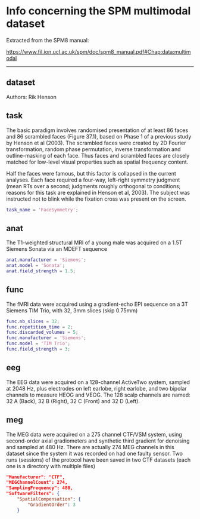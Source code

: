# Info concerning the SPM multimodal dataset

Extracted from the SPM8 manual:

https://www.fil.ion.ucl.ac.uk/spm/doc/spm8_manual.pdf#Chap:data:multimodal

---

## dataset

Authors: Rik Henson

## task

The basic paradigm involves randomised presentation of at least 86 faces and 86
scrambled faces (Figure 37.1), based on Phase 1 of a previous study by Henson et
al (2003). The scrambled faces were created by 2D Fourier transformation, random
phase permutation, inverse transformation and outline-masking of each face. Thus
faces and scrambled faces are closely matched for low-level visual properties
such as spatial frequency content.

Half the faces were famous, but this factor is collapsed in the current
analyses. Each face required a four-way, left-right symmetry judgment (mean RTs
over a second; judgments roughly orthogonal to conditions; reasons for this task
are explained in Henson et al, 2003). The subject was instructed not to blink
while the fixation cross was present on the screen.

```matlab
task_name = 'FaceSymmetry';
```

## anat

The T1-weighted structural MRI of a young male was acquired on a 1.5T Siemens
Sonata via an MDEFT sequence

```matlab
anat.manufacturer = 'Siemens';
anat.model = 'Sonata';
anat.field_strength = 1.5;
```

## func

The fMRI data were acquired using a gradient-echo EPI sequence on a 3T Siemens
TIM Trio, with 32, 3mm slices (skip 0.75mm)

```matlab
func.nb_slices = 32;
func.repetition_time = 2;
func.discarded_volumes = 5;
func.manufacturer = 'Siemens';
func.model = 'TIM Trio';
func.field_strength = 3;
```

## eeg

The EEG data were acquired on a 128-channel ActiveTwo system, sampled at 2048
Hz, plus electrodes on left earlobe, right earlobe, and two bipolar channels to
measure HEOG and VEOG. The 128 scalp channels are named: 32 A (Back), 32 B
(Right), 32 C (Front) and 32 D (Left).

## meg

The MEG data were acquired on a 275 channel CTF/VSM system, using second-order
axial gradiometers and synthetic third gradient for denoising and sampled at 480
Hz. There are actually 274 MEG channels in this dataset since the system it was
recorded on had one faulty sensor. Two runs (sessions) of the protocol have been
saved in two CTF datasets (each one is a directory with multiple files)

```json
"Manufacturer": "CTF",
"MEGChannelCount": 274,
"SamplingFrequency": 480,
"SoftwareFilters": {
    "SpatialCompensation": {
        "GradientOrder": 3
    }
```
